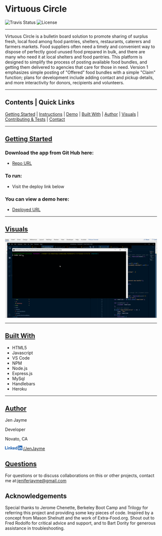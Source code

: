 # Virtuous Circle
![Travis Status](https://img.shields.io/travis/:jenjayme/:virtuous-circle)
![License](https://img.shields.io/github/license/jenjayme/virtuous-circle)
<hr>

Virtuous Circle is a bulletin board solution to promote sharing of surplus fresh, local food among food pantries, shelters, restaurants, caterers and farmers markets.  Food suppliers often need a timely and convenient way to dispose of perfectly good unused food prepared in bulk, and there are many who need it at local shelters and food pantries.  This platform is designed to simplify the process of posting available food bundles, and getting them delivered to agencies that care for those in need.  Version 1 emphasizes simple posting of "Offered" food bundles with a simple "Claim" function; plans for development include adding contact and pickup details, and more interactivity for donors, recipients and volunteers.

<hr>

## Contents | Quick Links
[Getting Started](#start)     |     [Instructions](#instruct)     |     [Demo](#demo)     |     [Built With](#built)     |     [Author](#author)     |     [Visuals](#visuals)     |     [Contributing & Tests](Contributing.md)     |     [Contact](#contact)

<hr>

## [Getting Started](#start)

### Download the app from Git Hub here:
* [Repo URL](https://github.com/jenjayme/virtuous-circle/)

### To run: 
* Visit the deploy link below

### You can view a demo here: 
* [Deployed URL](https://https://virtuous-circle.herokuapp.com/#demo)

<hr>

## [Visuals](#visuals)

![Example Gif](public/assets/img/example.gif)

<hr>

## [Built With](#built)
* HTML5
* Javascript
* VS Code
* NPM
* Node.js
* Express.js
* MySql
* Handlebars
* Heroku

<hr>

## [Author](#author)
Jen Jayme

Developer

Novato, CA

![LinkedIn](public/assets/img/Li-logo.png)[/JenJayme](https://www.linkedin.com/in/jenjayme)

## [Questions](#contact)
For questions or to discuss collaborations on this or other projects, contact me at:jeniferjayme@gmail.com

## Acknowledgements
Special thanks to Jerome Chenette, Berkeley Boot Camp and Trilogy for referring this project and providing some key pieces of code.  Inspired by a concept from Mason Shelnutt and the work of Extra-Food.org.  Shout out to Fred Rodolfo for critical advice and support, and to Bart Dority for generous assistance in troubleshooting.